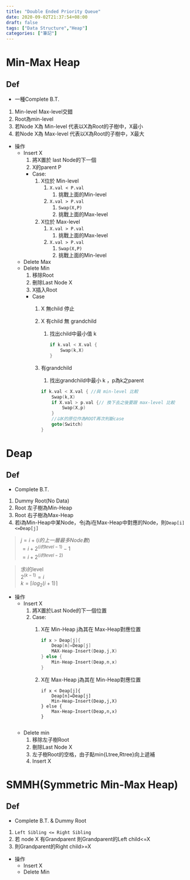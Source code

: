 ```yaml
---
title: "Double Ended Priority Queue"
date: 2020-09-02T21:37:54+08:00
draft: false
tags: ["Data Structure","Heap"]
categories: ["筆記"]
---
```


# Min-Max Heap
## Def
* 一種Complete B.T.
1. Min-level Max-level交錯
2. Root為min-level
3. 若Node X為 Min-level 代表以X為Root的子樹中，X最小
4. 若Node X為 Max-level 代表以X為Root的子樹中，X最大
* 操作
  * Insert X
    1. 將X置於 last Node的下一個
    2. X的parent P
    * Case:
       1. X位於 Min-level
           1. `X.val < P.val`
              1. 挑戰上面的Min-level
           2. `X.val > P.val`
              1. `Swap(X,P)`
              2. 挑戰上面的Max-level
       2. X位於 Max-level
           1. `X.val > P.val`
              1. 挑戰上面的Max-level
           2. `X.val > P.val`
              1. `Swap(X,P)`
              2. 挑戰上面的Min-level        
  * Delete Max
  * Delete Min
    1. 移除Root
    2. 刪除Last Node X
    3. X插入Root
    * Case
       1. X 無child 停止
       2. X 有child 無 grandchild 
          1. 找出child中最小值 k
                ```go
                if k.val < X.val {
                    Swap(k,X)
                }
                ```
              
      1. 有grandchild  
          1. 找出grandchild中最小 k ，p為k之parent
            ```go
            if k.val < X.val { //與 min-level 比較
                Swap(k,X) 
                if X.val > p.val {// 換下去之後要跟 max-level 比較
                    Swap(X,p)
                }
                //以K的原位作為ROOT再次判斷case
                goto(Switch)
            }
            ```
            
   
# Deap
## Def
* Complete B.T.
1. Dummy Root(No Data)
2. Root 左子樹為Min-Heap
3. Root 右子樹為Max-Heap
4. 若i為Min-Heap中某Node，令j為i在Max-Heap中對應的Node，則`Deap[i]<=Deap[j]`  
>$j=i+(i 的上一層最多Node數)$  
$=i+2^{(i的level - 1)}-1$  
$=i+2^{(i的level - 2)}$

> 求i的level  
> $2^{(k-1)}=i$  
> $k=\lceil log_2{(i+1)}\rceil$
* 操作
  * Insert X
    1. 將X置於Last Node的下一個位置
    2. Case:
        1. X在 Min-Heap j為其在 Max-Heap對應位置
            ```go
            if x > Deap[j]{
                Deap[n]=Deap[j]
                MAX-Heap-Insert(Deap,j,X)
            } else {
                Min-Heap-Insert(Deap,n,x)
            }
            ```
        2. X在 Max-Heap j為其在 Min-Heap對應位置
            ```
            if x < Deap[j]{
                Deap[n]=Deap[j]
                Min-Heap-Insert(Deap,j,X)
            } else {
                Max-Heap-Insert(Deap,n,x)
            }
            ```

            ```
  * Delete min  
    1. 移除左子樹Root
    2. 刪除Last Node X
    3. 左子樹Root的空格，由子點min{Ltree,Rtree}向上遞補
    4. Insert X
# SMMH(Symmetric Min-Max Heap)
## Def
* Complete B.T. & Dummy Root
1. `Left Sibling <= Right Sibling`
2. 若 node X 有Grandparent 則Grandparent的Left child<=X
3. 則Grandparent的Right child>=X
* 操作
  * Insert X
  * Delete Min